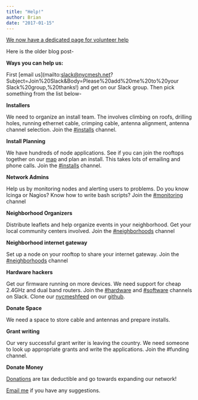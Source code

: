 ```yaml
---
title: "Help!"
author: Brian
date: "2017-01-15"
---
```


[We now have a dedicated page for volunteer help](/help)

Here is the older blog post-

**Ways you can help us:**

First [email us](mailto:slack@nycmesh.net?Subject=Join%20Slack&Body=Please%20add%20me%20to%20your Slack%20group,%20thanks!) and get on our Slack group. Then pick something from the list below-

**Installers**

We need to organize an install team. The involves climbing on roofs, drilling holes, running ethernet cable, crimping cable, antenna alignment, antenna channel selection. Join the [#installs](https://nycmesh.slack.com/messages/installs) channel.

**Install Planning**

We have hundreds of node applications. See if you can join the rooftops together on our [map](/map/) and plan an install. This takes lots of emailing and phone calls. Join the [#installs](https://nycmesh.slack.com/messages/installs) channel.

**Network Admins**

Help us by monitoring nodes and alerting users to problems. Do you know Icinga or Nagios? Know how to write bash scripts? Join the [#monitoring](https://nycmesh.slack.com/messages/monitoring) channel

**Neighborhood Organizers**

Distribute leaflets and help organize events in your neighborhood. Get your local community centers involved. Join the [#neighborhoods](https://nycmesh.slack.com/messages/neighborhoods) channel

**Neighborhood internet gateway**

Set up a node on your rooftop to share your internet gateway. Join the [#neighborhoods](https://nycmesh.slack.com/messages/neighborhoods) channel

**Hardware hackers**

Get our firmware running on more devices. We need support for cheap 2.4GHz and dual band routers. Join the [#hardware](https://nycmesh.slack.com/messages/hardware) and [#software](https://nycmesh.slack.com/messages/software) channels on Slack. Clone our [nycmeshfeed](https://github.com/nycmeshnet/nycmeshfeed) on our [github](https://github.com/nycmeshnet).

**Donate Space**

We need a space to store cable and antennas and prepare installs.

**Grant writing**

Our very successful grant writer is leaving the country. We need someone to look up appropriate grants and write the applications. Join the #funding channel.

**Donate Money**

[Donations](/donate/) are tax deductible and go towards expanding our network!

 




[Email me](mailto:brian@nycmesh.net) if you have any suggestions.



